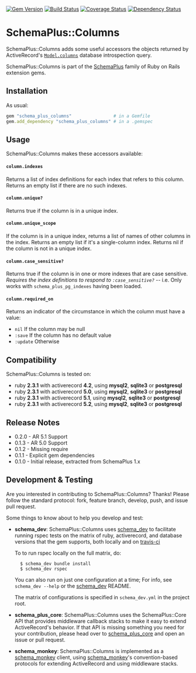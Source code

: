 [![Gem Version](https://badge.fury.io/rb/schema_plus_columns.svg)](http://badge.fury.io/rb/schema_plus_columns)
[![Build Status](https://secure.travis-ci.org/SchemaPlus/schema_plus_columns.svg)](http://travis-ci.org/SchemaPlus/schema_plus_columns)
[![Coverage Status](https://img.shields.io/coveralls/SchemaPlus/schema_plus_columns.svg)](https://coveralls.io/r/SchemaPlus/schema_plus_columns)
[![Dependency Status](https://gemnasium.com/lomba/schema_plus_columns.svg)](https://gemnasium.com/SchemaPlus/schema_plus_columns)

# SchemaPlus::Columns

SchemaPlus::Columns adds some useful accessors the objects returned by ActiveRecord's [`Model.columns`](http://api.rubyonrails.org/classes/ActiveRecord/ConnectionAdapters/PostgreSQL/SchemaStatements.html#method-i-columns) database introspection query.

SchemaPlus::Columns is part of the [SchemaPlus](https://github.com/SchemaPlus/) family of Ruby on Rails extension gems.

## Installation

<!-- SCHEMA_DEV: TEMPLATE INSTALLATION - begin -->
<!-- These lines are auto-inserted from a schema_dev template -->
As usual:

```ruby
gem "schema_plus_columns"                # in a Gemfile
gem.add_dependency "schema_plus_columns" # in a .gemspec
```

<!-- SCHEMA_DEV: TEMPLATE INSTALLATION - end -->

## Usage

SchemaPlus::Columns makes these accessors available:

#### `column.indexes`

Returns a list of index definitions for each index that refers to this column.  Returns an empty list if there are no such indexes.

#### `column.unique?`

Returns true if the column is in a unique index.

#### `column.unique_scope`

If the column is in a unique index, returns a list of names of other columns in the index.  Returns an empty list if it's a single-column index. Returns nil if the column is not in a unique index.

#### `column.case_sensitive?`

Returns true if the column is in one or more indexes that are case sensitive.  *Requires the index definitions to respond to `:case_sensitive?`* -- i.e. Only works with `schema_plus_pg_indexes` having been loaded.

#### `column.required_on`

Returns an indicator of the circumstance in which the column must have a value:

* `nil` If the column may be null
* `:save` If the column has no default value
* `:update` Otherwise


## Compatibility

SchemaPlus::Columns is tested on:

<!-- SCHEMA_DEV: MATRIX - begin -->
<!-- These lines are auto-generated by schema_dev based on schema_dev.yml -->
* ruby **2.3.1** with activerecord **4.2**, using **mysql2**, **sqlite3** or **postgresql**
* ruby **2.3.1** with activerecord **5.0**, using **mysql2**, **sqlite3** or **postgresql**
* ruby **2.3.1** with activerecord **5.1**, using **mysql2**, **sqlite3** or **postgresql**
* ruby **2.3.1** with activerecord **5.2**, using **mysql2**, **sqlite3** or **postgresql**

<!-- SCHEMA_DEV: MATRIX - end -->


## Release Notes

* 0.2.0 - AR 5.1 Support
* 0.1.3 - AR 5.0 Support
* 0.1.2 - Missing require
* 0.1.1 - Explicit gem dependencies
* 0.1.0 - Initial release, extracted from SchemaPlus 1.x

## Development & Testing

Are you interested in contributing to SchemaPlus::Columns?  Thanks!  Please follow
the standard protocol: fork, feature branch, develop, push, and issue pull
request.

Some things to know about to help you develop and test:

<!-- SCHEMA_DEV: TEMPLATE USES SCHEMA_DEV - begin -->
<!-- These lines are auto-inserted from a schema_dev template -->
* **schema_dev**:  SchemaPlus::Columns uses [schema_dev](https://github.com/SchemaPlus/schema_dev) to
  facilitate running rspec tests on the matrix of ruby, activerecord, and database
  versions that the gem supports, both locally and on
  [travis-ci](http://travis-ci.org/SchemaPlus/schema_plus_columns)

  To to run rspec locally on the full matrix, do:

        $ schema_dev bundle install
        $ schema_dev rspec

  You can also run on just one configuration at a time;  For info, see `schema_dev --help` or the [schema_dev](https://github.com/SchemaPlus/schema_dev) README.

  The matrix of configurations is specified in `schema_dev.yml` in
  the project root.


<!-- SCHEMA_DEV: TEMPLATE USES SCHEMA_DEV - end -->

<!-- SCHEMA_DEV: TEMPLATE USES SCHEMA_PLUS_CORE - begin -->
<!-- These lines are auto-inserted from a schema_dev template -->
* **schema_plus_core**: SchemaPlus::Columns uses the SchemaPlus::Core API that
  provides middleware callback stacks to make it easy to extend
  ActiveRecord's behavior.  If that API is missing something you need for
  your contribution, please head over to
  [schema_plus_core](https://github.com/SchemaPlus/schema_plus_core) and open
  an issue or pull request.

<!-- SCHEMA_DEV: TEMPLATE USES SCHEMA_PLUS_CORE - end -->

<!-- SCHEMA_DEV: TEMPLATE USES SCHEMA_MONKEY - begin -->
<!-- These lines are auto-inserted from a schema_dev template -->
* **schema_monkey**: SchemaPlus::Columns is implemented as a
  [schema_monkey](https://github.com/SchemaPlus/schema_monkey) client,
  using [schema_monkey](https://github.com/SchemaPlus/schema_monkey)'s
  convention-based protocols for extending ActiveRecord and using middleware stacks.

<!-- SCHEMA_DEV: TEMPLATE USES SCHEMA_MONKEY - end -->
